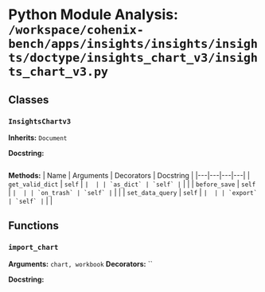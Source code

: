 # Python Module Analysis: `/workspace/cohenix-bench/apps/insights/insights/insights/doctype/insights_chart_v3/insights_chart_v3.py`

## Classes

### `InsightsChartv3`
**Inherits:** `Document`


**Docstring:**
```

```

**Methods:**
| Name | Arguments | Decorators | Docstring |
|---|---|---|---|
| `get_valid_dict` | `self` | `` |  |
| `as_dict` | `self` | `` |  |
| `before_save` | `self` | `` |  |
| `on_trash` | `self` | `` |  |
| `set_data_query` | `self` | `` |  |
| `export` | `self` | `` |  |





## Functions

### `import_chart`
**Arguments:** `chart, workbook`
**Decorators:** ``

**Docstring:**
```

```

